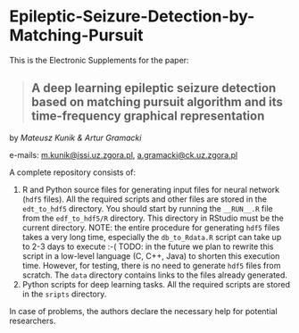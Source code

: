 # Epileptic-Seizure-Detection-by-Matching-Pursuit

This is the Electronic Supplements for the paper:

> ## A deep learning epileptic seizure detection based on matching pursuit algorithm and its time-frequency graphical representation ##

by *Mateusz Kunik & Artur Gramacki*

e-mails:  m.kunik@issi.uz.zgora.pl, a.gramacki@ck.uz.zgora.pl

A complete repository consists of:
1. R and Python source files for generating input files for neural network (`hdf5` files). All the required scripts and other files are stored in the `edt_to_hdf5` directory. You should start by running the `__RUN__.R` file from the `edf_to_hdf5/R` directory. This directory in RStudio must be the current directory. NOTE: the entire procedure for generating `hdf5` files takes a very long time, especially the `db_to_Rdata.R` script can take up to 2-3 days to execute :-( TODO: in the future we plan to rewrite this script in a low-level language (C, C++, Java) to shorten this execution time. However, for testing, there is no need to generate `hdf5` files from scratch. The `data` directory contains links to the files already generated.
2. Python scripts for deep learning tasks.  All the required scripts are stored in the `sripts` directory.


In case of problems, the authors declare the necessary help for potential researchers.
